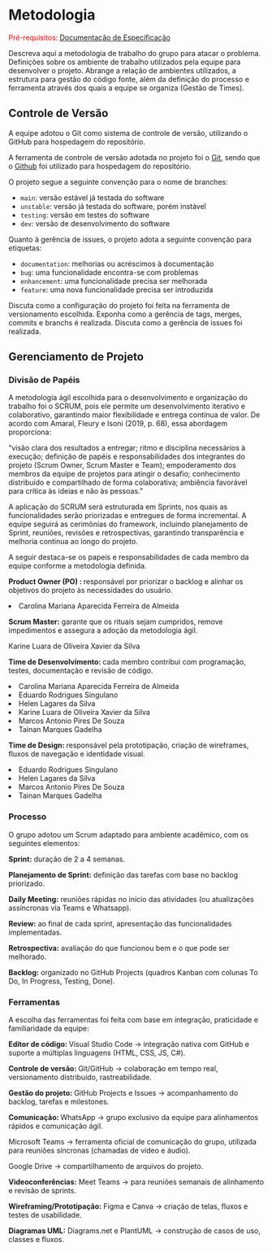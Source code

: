 
# Metodologia

<span style="color:red">Pré-requisitos: <a href="2-Especificação do Projeto.md"> Documentação de Especificação</a></span>

Descreva aqui a metodologia de trabalho do grupo para atacar o problema. Definições sobre os ambiente de trabalho utilizados pela  equipe para desenvolver o projeto. Abrange a relação de ambientes utilizados, a estrutura para gestão do código fonte, além da definição do processo e ferramenta através dos quais a equipe se organiza (Gestão de Times).

## Controle de Versão

A equipe adotou o Git como sistema de controle de versão, utilizando o GitHub para hospedagem do repositório.

A ferramenta de controle de versão adotada no projeto foi o [Git](https://git-scm.com/), sendo que o [Github](https://github.com)
foi utilizado para hospedagem do repositório.

O projeto segue a seguinte convenção para o nome de branches:

- `main`: versão estável já testada do software
- `unstable`: versão já testada do software, porém instável
- `testing`: versão em testes do software
- `dev`: versão de desenvolvimento do software

Quanto à gerência de issues, o projeto adota a seguinte convenção para
etiquetas:

- `documentation`: melhorias ou acréscimos à documentação
- `bug`: uma funcionalidade encontra-se com problemas
- `enhancement`: uma funcionalidade precisa ser melhorada
- `feature`: uma nova funcionalidade precisa ser introduzida

Discuta como a configuração do projeto foi feita na ferramenta de versionamento escolhida. Exponha como a gerência de tags, merges, commits e branchs é realizada. Discuta como a gerência de issues foi realizada.


## Gerenciamento de Projeto

### Divisão de Papéis

A metodologia ágil escolhida para o desenvolvimento e organização do trabalho foi o SCRUM, pois ele permite um desenvolvimento iterativo e colaborativo, garantindo maior flexibilidade e entrega contínua de valor. De acordo com Amaral, Fleury e Isoni (2019, p. 68), essa abordagem proporciona:

“visão clara dos resultados a entregar; ritmo e disciplina necessários à execução; definição de papéis e responsabilidades dos integrantes do projeto (Scrum Owner, Scrum Master e Team); empoderamento dos membros da equipe de projetos para atingir o desafio; conhecimento distribuído e compartilhado de forma colaborativa; ambiência favorável para crítica às ideias e não às pessoas.”

A aplicação do SCRUM será estruturada em Sprints, nos quais as funcionalidades serão priorizadas e entregues de forma incremental. A equipe seguirá as cerimônias do framework, incluindo planejamento de Sprint, reuniões, revisões e retrospectivas, garantindo transparência e melhoria contínua ao longo do projeto.

A seguir destaca-se os papeis e responsabilidades de cada membro da equipe conforme a metodologia definida.

<b>Product Owner (PO) : </b> responsável por priorizar o backlog e alinhar os objetivos do projeto às necessidades do usuário.

<li>Carolina Mariana Aparecida Ferreira de Almeida</li>

<b>Scrum Master:</b> garante que os rituais sejam cumpridos, remove impedimentos e assegura a adoção da metodologia ágil.

Karine Luara de Oliveira Xavier da Silva

<b>Time de Desenvolvimento: </b> cada membro contribui com programação, testes, documentação e revisão de código.

<li>Carolina Mariana Aparecida Ferreira de Almeida</li>
<li>Eduardo Rodrigues Singulano</li>
<li>Helen Lagares da Silva</li>
<li>Karine Luara de Oliveira Xavier da Silva</li>
<li>Marcos Antonio Pires De Souza</li>
<li>Tainan Marques Gadelha</li>

<b>Time de Design: </b> responsável pela prototipação, criação de wireframes, fluxos de navegação e identidade visual.

<li>Eduardo Rodrigues Singulano</li>
<li>Helen Lagares da Silva</li>
<li>Marcos Antonio Pires De Souza</li>
<li>Tainan Marques Gadelha</li>

### Processo

O grupo adotou um Scrum adaptado para ambiente acadêmico, com os seguintes elementos:

<b> Sprint:</b> duração de 2 a 4 semanas.

<b> Planejamento de Sprint:</b> definição das tarefas com base no backlog priorizado.

<b> Daily Meeting:</b> reuniões rápidas no início das atividades (ou atualizações assíncronas via Teams e Whatsapp).

<b> Review:</b> ao final de cada sprint, apresentação das funcionalidades implementadas.

<b> Retrospectiva:</b> avaliação do que funcionou bem e o que pode ser melhorado.

<b> Backlog:</b> organizado no GitHub Projects (quadros Kanban com colunas To Do, In Progress, Testing, Done).

### Ferramentas

A escolha das ferramentas foi feita com base em integração, praticidade e familiaridade da equipe:

<b>Editor de código: </b> Visual Studio Code → integração nativa com GitHub e suporte a múltiplas linguagens (HTML, CSS, JS, C#).

<b> Controle de versão: </b> Git/GitHub → colaboração em tempo real, versionamento distribuído, rastreabilidade.

<b> Gestão do projeto: </b> GitHub Projects e Issues → acompanhamento do backlog, tarefas e milestones.

<b> Comunicação: </b> WhatsApp → grupo exclusivo da equipe para alinhamentos rápidos e comunicação ágil.

Microsoft Teams → ferramenta oficial de comunicação do grupo, utilizada para reuniões síncronas (chamadas de vídeo e áudio).

Google Drive → compartilhamento de arquivos do projeto.

<b> Videoconferências:</b> Meet Teams → para reuniões semanais de alinhamento e revisão de sprints.

<b> Wireframing/Prototipação:</b> Figma e Canva → criação de telas, fluxos e testes de usabilidade.

<b> Diagramas UML:</b> Diagrams.net e PlantUML → construção de casos de uso, classes e fluxos.
